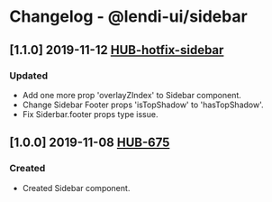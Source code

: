 # Changelog - @lendi-ui/sidebar

## [1.1.0] 2019-11-12 [HUB-hotfix-sidebar](https://creditandfinance.atlassian.net/browse.HUB-hotfix-sidebar)
### Updated
- Add one more prop 'overlayZIndex' to Sidebar component.
- Change Sidebar Footer props 'isTopShadow' to 'hasTopShadow'.
- Fix Siderbar.footer props type issue.

## [1.0.0] 2019-11-08 [HUB-675](https://creditandfinance.atlassian.net/browse.HUB-675)
### Created
- Created Sidebar component.